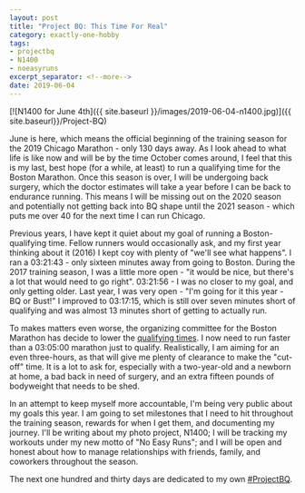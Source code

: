 ```yaml
---
layout: post
title: "Project BQ: This Time For Real"
category: exactly-one-hobby
tags:
- projectbq
- N1400
- noeasyruns
excerpt_separator: <!--more-->
date: 2019-06-04
---
```


[![N1400 for June 4th]({{ site.baseurl }}/images/2019-06-04-n1400.jpg)]({{ site.baseurl}}/Project-BQ)

June is here, which means the official beginning of the training season for the 2019 Chicago Marathon - only 130 days away. As I look ahead to what life is like now and will be by the time October comes around, I feel that this is my last, best hope (for a while, at least) to run a qualifying time for the Boston Marathon. Once this season is over, I will be undergoing back surgery, which the doctor estimates will take a year before I can be back to endurance running. This means I will be missing out on the 2020 season and potentially not getting back into BQ shape until the 2021 season - which puts me over 40 for the next time I can run Chicago.

<!--more-->

Previous years, I have kept it quiet about my goal of running a Boston-qualifying time. Fellow runners would occasionally ask, and my first year thinking about it (2016) I kept coy with plenty of "we'll see what happens". I ran a 03:21:43 - only sixteen minutes away from going to Boston. During the 2017 training season, I was a little more open - "it would be nice, but there's a lot that would need to go right". 03:21:56 - I was no closer to my goal, and only getting older. Last year, I was very open - "I'm going for it this year - BQ or Bust!" I improved to 03:17:15, which is still over seven minutes short of qualifying and was almost 13 minutes short of getting to actually run.

To makes matters even worse, the organizing committee for the Boston Marathon has decide to lower the [qualifying times](https://www.baa.org/races/boston-marathon/enter/qualify). I now need to run faster than a 03:05:00 marathon just to qualify. Realistically, I am aiming for an even three-hours, as that will give me plenty of clearance to make the "cut-off" time. It is a lot to ask for, especially with a two-year-old and a newborn at home, a bad back in need of surgery, and an extra fifteen pounds of bodyweight that needs to be shed.

In an attempt to keep myself more accountable, I'm being very public about my goals this year. I am going to set milestones that I need to hit throughout the training season, rewards for when I get them, and documenting my journey. I'll be writing about my photo project, N1400; I will be tracking my workouts under my new motto of "No Easy Runs"; and I will be open and honest about how to manage relationships with friends, family, and coworkers throughout the season.

The next one hundred and thirty days are dedicated to my own [#ProjectBQ](https://twitter.com/hashtag/ProjectBQ).